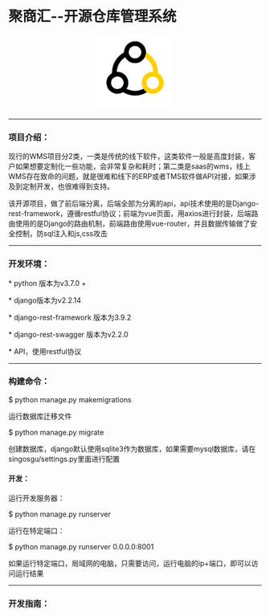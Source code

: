 # 聚商汇--开源仓库管理系统

<p><div align=center><img width="150" height="150" src="https://github.com/Singosgu/picfile/blob/master/scm/scm.png?raw=true"/></div></p>

<hr>
<p><h3>项目介绍：</h3></p>
<p>现行的WMS项目分2类，一类是传统的线下软件，这类软件一般是高度封装，客户如果想要定制化一些功能，会非常复杂和耗时；第二类是saas的wms，线上WMS存在致命的问题，就是很难和线下的ERP或者TMS软件做API对接，如果涉及到定制开发，也很难得到支持。</p>
<p>该开源项目，做了前后端分离，后端全部为分离的api，api技术使用的是Django-rest-framework，遵循restful协议；前端为vue页面，用axios进行封装，后端路由使用的是Django的路由机制，前端路由使用vue-router，并且数据传输做了安全控制，防sql注入和js,css攻击</p>
<hr>
<p><h3>开发环境：</h3></p>
<p>* python 版本为v3.7.0 +</p>
<p>* django版本为v2.2.14</p>
<p>* django-rest-framework 版本为3.9.2</p>
<p>* django-rest-swagger 版本为v2.2.0</p>
<p>* API，使用restful协议</p>
<hr>
<p><h3>构建命令：</h3></p>
<p>$ python manage.py makemigrations</p>
<p>运行数据库迁移文件</p>
<p>$ python manage.py migrate</p>
<p>创建数据库，django默认使用sqlite3作为数据库，如果需要mysql数据库，请在singosgu/settings.py里面进行配置</p>
<p><h4>开发：</h4></p>
<p>运行开发服务器：</p>
<p>$ python manage.py runserver</p>
<p>运行在特定端口：</p>
<p>$ python manage.py runserver 0.0.0.0:8001</p>
<p>如果运行特定端口，局域网的电脑，只需要访问，运行电脑的ip+端口，即可以访问运行结果</p>

<hr>
<p><h3>开发指南：</h3></p>
